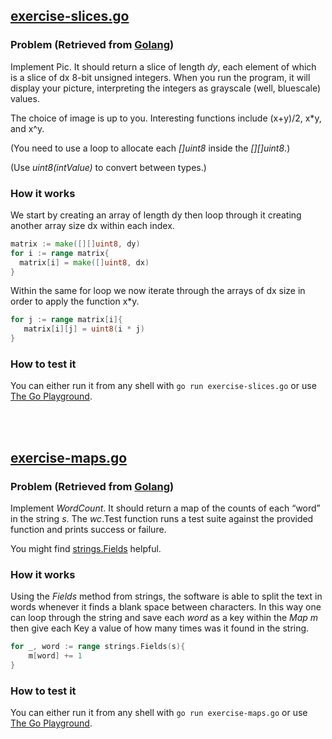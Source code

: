 
## [exercise-slices.go](https://github.com/RichiePalma/ap-labs/blob/master/labs/lab0.3/exercise-slices.go)
### Problem (Retrieved from [Golang](https://tour.golang.org/moretypes/18))

Implement Pic. It should return a slice of length *dy*, each element of which is a slice of dx 8-bit unsigned integers. When you run the program, it will display your picture, interpreting the integers as grayscale (well, bluescale) values.

The choice of image is up to you. Interesting functions include (x+y)/2, x*y, and x^y.

(You need to use a loop to allocate each *[]uint8* inside the *[][]uint8*.)

(Use *uint8(intValue)* to convert between types.) 

### How it works

We start by creating an array of length dy then loop through it creating another array size dx within each index. 

```go
matrix := make([][]uint8, dy)
for i := range matrix{
  matrix[i] = make([]uint8, dx)
}
 ```
 
 Within the same for loop we now iterate through the arrays of dx size in order to apply the function x*y. 
 
 ```go 
for j := range matrix[i]{ 
	matrix[i][j] = uint8(i * j)
}
```

### How to test it

You can either run it from any shell with ```go run exercise-slices.go``` or use [The Go Playground](https://play.golang.org/).

<br>
<br>

## [exercise-maps.go](https://github.com/RichiePalma/ap-labs/blob/master/labs/lab0.3/exercise-maps.go)
### Problem (Retrieved from [Golang](https://tour.golang.org/moretypes/23))

Implement *WordCount*. It should return a map of the counts of each “word” in the string *s*. The *wc*.Test function runs a test suite against the provided function and prints success or failure.

You might find [strings.Fields](https://golang.org/pkg/strings/#Fields) helpful.

### How it works

Using the *Fields* method from strings, the software is able to split the text in words whenever it finds a blank space between characters. In this way one can loop through the string and save each *word* as a key within the *Map m* then give each Key a value of how many times was it found in the string. 

```go
for _, word := range strings.Fields(s){
	m[word] += 1
}
```
### How to test it

You can either run it from any shell with ```go run exercise-maps.go``` or use [The Go Playground](https://play.golang.org/).
